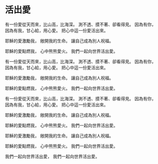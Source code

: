# 活出愛

有一份愛從天而來，比山高，比海深。
測不透、摸不著、卻看得見。
因為有你，因為有我，甘心給，用心愛。
把心中這一份愛活出來。

耶穌的愛激勵我，
敞開我的生命。
讓自己成為別人祝福。

耶穌的愛點燃我，
心中熊熊愛火。
我們一起向世界活出愛。

有一份愛從天而來，比山高，比海深。
測不透、摸不著、卻看得見。
因為有你，因為有我，甘心給，用心愛。
把心中這一份愛活出來。

耶穌的愛激勵我，
敞開我的生命。
讓自己成為別人祝福。

耶穌的愛點燃我，
心中熊熊愛火。
我們一起向世界活出愛。

有一份愛從天而來，比山高，比海深。
測不透、摸不著、卻看得見。
因為有你，因為有我，甘心給，用心愛。
把心中這一份愛活出來。

耶穌的愛激勵我，
敞開我的生命。
讓自己成為別人祝福。

耶穌的愛點燃我，
心中熊熊愛火。
我們一起向世界活出愛。

耶穌的愛激勵我，
敞開我的生命。
讓自己成為別人祝福。

耶穌的愛點燃我，
心中熊熊愛火。
我們一起向世界活出愛。

我們一起向世界活出愛，
我們一起向世界活出愛。
